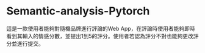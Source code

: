 # Semantic-analysis-Pytorch

這是一款使用者能夠對隨機品牌進行評論的Web App，在評論時使用者能夠即時看到其輸入的情感分數，並提出1到5的評分。使用者若認為評分不對也能夠更改評分並進行提交。
